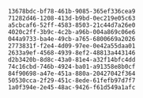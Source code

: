 
                13678bdc-bf78-461b-9085-365ef336cea9
                71282d46-1208-413d-b9bd-0ec219e05c63
                a5cbcaf6-52ff-4583-8503-21c44d7a26e0
                4020c2ff-3b9c-4c2b-a96b-004a869c06e6
                044a9733-ba4e-49cb-a765-6800669a2026
                2773831f-f2e4-4d09-97ee-0e42a55daa01
                2633a9ef-4568-4939-8ef2-48813a443146
                d2b3420b-8d8c-43a0-81e4-a32f14bfc4dd
                74c16cbd-746b-4924-ba01-a91358e8b0cf
                84f90698-a47e-451a-880a-20427042f364
                50530cca-2f29-451c-8ede-61fefb97d7f7
                1a0f394e-2e45-48ac-9426-f61d549a1afc
                